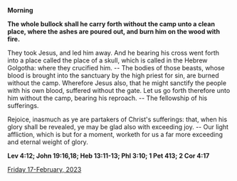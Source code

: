 **Morning**

**The whole bullock shall he carry forth without the camp unto a clean place, where the ashes are poured out, and burn him on the wood with fire.**
 
They took Jesus, and led him away. And he bearing his cross went forth into a place called the place of a skull, which is called in the Hebrew Golgotha: where they crucified him. -- The bodies of those beasts, whose blood is brought into the sanctuary by the high priest for sin, are burned without the camp. Wherefore Jesus also, that he might sanctify the people with his own blood, suffered without the gate. Let us go forth therefore unto him without the camp, bearing his reproach. -- The fellowship of his sufferings.
 
Rejoice, inasmuch as ye are partakers of Christ's sufferings: that, when his glory shall be revealed, ye may be glad also with exceeding joy. -- Our light affliction, which is but for a moment, worketh for us a far more exceeding and eternal weight of glory.  

**Lev 4:12; John 19:16,18; Heb 13:11-13; Phl 3:10; 1 Pet 413; 2 Cor 4:17**

[Friday 17-February, 2023](https://t.me/daily_light)
